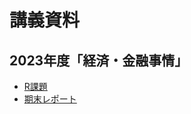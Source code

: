 # 講義資料


## 2023年度「経済・金融事情」
- [R課題](https://rpubs.com/ayumu/1023208)
- [期末レポート](https://rpubs.com/ayumu/jijo2023_report)
